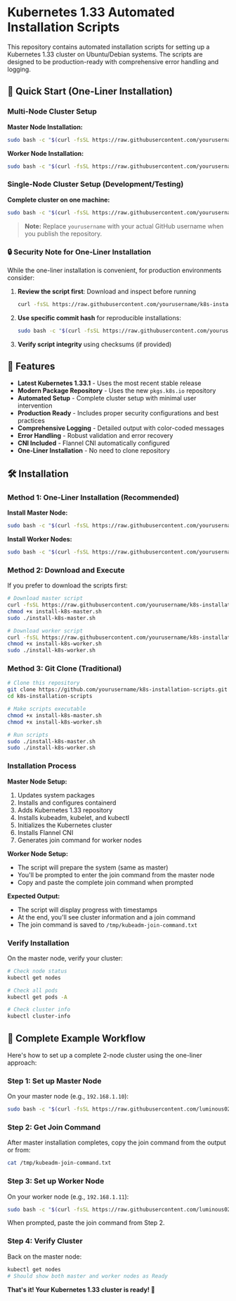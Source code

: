 # Kubernetes 1.33 Automated Installation Scripts

This repository contains automated installation scripts for setting up a Kubernetes 1.33 cluster on Ubuntu/Debian systems. The scripts are designed to be production-ready with comprehensive error handling and logging.

## 🚀 Quick Start (One-Liner Installation)

### Multi-Node Cluster Setup

**Master Node Installation:**
```bash
sudo bash -c "$(curl -fsSL https://raw.githubusercontent.com/yourusername/k8s-installation-scripts/main/install-k8s-master.sh)"
```

**Worker Node Installation:**
```bash
sudo bash -c "$(curl -fsSL https://raw.githubusercontent.com/yourusername/k8s-installation-scripts/main/install-k8s-worker.sh)"
```

### Single-Node Cluster Setup (Development/Testing)

**Complete cluster on one machine:**
```bash
sudo bash -c "$(curl -fsSL https://raw.githubusercontent.com/yourusername/k8s-installation-scripts/main/install-k8s-single-node.sh)"
```

> **Note:** Replace `yourusername` with your actual GitHub username when you publish the repository.

### 🔒 Security Note for One-Liner Installation

While the one-liner installation is convenient, for production environments consider:

1. **Review the script first**: Download and inspect before running
   ```bash
   curl -fsSL https://raw.githubusercontent.com/yourusername/k8s-installation-scripts/main/install-k8s-master.sh
   ```

2. **Use specific commit hash** for reproducible installations:
   ```bash
   sudo bash -c "$(curl -fsSL https://raw.githubusercontent.com/yourusername/k8s-installation-scripts/COMMIT_HASH/install-k8s-master.sh)"
   ```

3. **Verify script integrity** using checksums (if provided)

## 🚀 Features

- **Latest Kubernetes 1.33.1** - Uses the most recent stable release
- **Modern Package Repository** - Uses the new `pkgs.k8s.io` repository
- **Automated Setup** - Complete cluster setup with minimal user intervention
- **Production Ready** - Includes proper security configurations and best practices
- **Comprehensive Logging** - Detailed output with color-coded messages
- **Error Handling** - Robust validation and error recovery
- **CNI Included** - Flannel CNI automatically configured
- **One-Liner Installation** - No need to clone repository

## 🛠️ Installation

### Method 1: One-Liner Installation (Recommended)

**Install Master Node:**
```bash
sudo bash -c "$(curl -fsSL https://raw.githubusercontent.com/yourusername/k8s-installation-scripts/main/install-k8s-master.sh)"
```

**Install Worker Nodes:**
```bash
sudo bash -c "$(curl -fsSL https://raw.githubusercontent.com/yourusername/k8s-installation-scripts/main/install-k8s-worker.sh)"
```

### Method 2: Download and Execute

If you prefer to download the scripts first:

```bash
# Download master script
curl -fsSL https://raw.githubusercontent.com/yourusername/k8s-installation-scripts/main/install-k8s-master.sh -o install-k8s-master.sh
chmod +x install-k8s-master.sh
sudo ./install-k8s-master.sh

# Download worker script
curl -fsSL https://raw.githubusercontent.com/yourusername/k8s-installation-scripts/main/install-k8s-worker.sh -o install-k8s-worker.sh
chmod +x install-k8s-worker.sh
sudo ./install-k8s-worker.sh
```

### Method 3: Git Clone (Traditional)

```bash
# Clone this repository
git clone https://github.com/yourusername/k8s-installation-scripts.git
cd k8s-installation-scripts

# Make scripts executable
chmod +x install-k8s-master.sh
chmod +x install-k8s-worker.sh

# Run scripts
sudo ./install-k8s-master.sh
sudo ./install-k8s-worker.sh
```

### Installation Process

**Master Node Setup:**
1. Updates system packages
2. Installs and configures containerd
3. Adds Kubernetes 1.33 repository
4. Installs kubeadm, kubelet, and kubectl
5. Initializes the Kubernetes cluster
6. Installs Flannel CNI
7. Generates join command for worker nodes

**Worker Node Setup:**
- The script will prepare the system (same as master)
- You'll be prompted to enter the join command from the master node
- Copy and paste the complete join command when prompted

**Expected Output:**
- The script will display progress with timestamps
- At the end, you'll see cluster information and a join command
- The join command is saved to `/tmp/kubeadm-join-command.txt`

### Verify Installation

On the master node, verify your cluster:

```bash
# Check node status
kubectl get nodes

# Check all pods
kubectl get pods -A

# Check cluster info
kubectl cluster-info
```

## 🎯 Complete Example Workflow

Here's how to set up a complete 2-node cluster using the one-liner approach:

### Step 1: Set up Master Node
On your master node (e.g., `192.168.1.10`):
```bash
sudo bash -c "$(curl -fsSL https://raw.githubusercontent.com/luminous0219/k8s-installation-scripts/main/install-k8s-master.sh)"
```

### Step 2: Get Join Command
After master installation completes, copy the join command from the output or from:
```bash
cat /tmp/kubeadm-join-command.txt
```

### Step 3: Set up Worker Node
On your worker node (e.g., `192.168.1.11`):
```bash
sudo bash -c "$(curl -fsSL https://raw.githubusercontent.com/luminous0219/k8s-installation-scripts/main/install-k8s-worker.sh)"
```
When prompted, paste the join command from Step 2.

### Step 4: Verify Cluster
Back on the master node:
```bash
kubectl get nodes
# Should show both master and worker nodes as Ready
```

**That's it! Your Kubernetes 1.33 cluster is ready! 🎉**